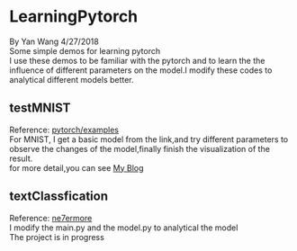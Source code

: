 # LearningPytorch
By Yan Wang 4/27/2018<br>
Some simple demos for learning pytorch<br>
I use these demos to be familiar with the pytorch and to learn the the influence of different parameters on the model.I modify these codes to analytical different models better.

## testMNIST
Reference: [pytorch/examples](https://github.com/pytorch/examples/blob/master/mnist/)<br>
For MNIST, I get a basic model from the link,and try different parameters to observe the changes of the model,finally finish the visualization of the result.<br>
for more detail,you can see [My Blog](https://superyanyann.github.io/2018/04/20/DLinCV-MNIST-Part1/#more)

## textClassfication
Reference: [ne7ermore](https://github.com/ne7ermore/torch_light/tree/master/lstm-text-classfication)<br>
I modify the main.py and the model.py to analytical the model<br>
The project is in progress
